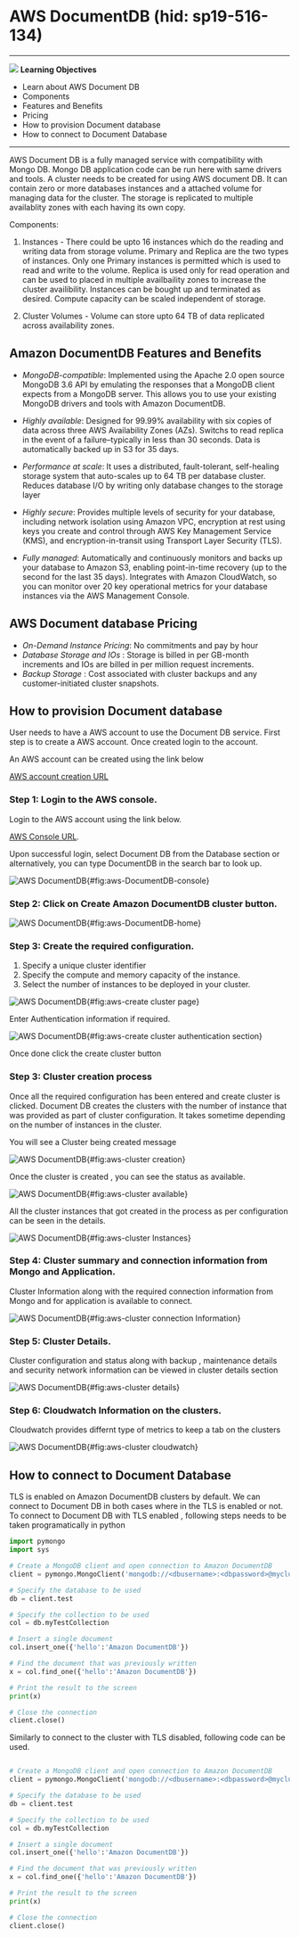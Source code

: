 # AWS DocumentDB (hid: sp19-516-134)

---

![](images/learning.png) **Learning Objectives**

* Learn about AWS Document DB
* Components
* Features and Benefits
* Pricing
* How to provision Document database
* How to connect to Document Database

---

AWS Document DB is a fully managed service with compatibility with
Mongo DB. Mongo DB application code can be run here with same drivers
and tools. A cluster needs to be created for using AWS document DB. It
can contain zero or more databases instances and a attached volume for
managing data for the cluster. The storage is replicated to multiple
availablity zones with each having its own copy.

Components:

1. Instances - There could be upto 16 instances which do the reading
   and writing data from storage volume. Primary and Replica are the
   two types of instances. Only one Primary instances is permitted
   which is used to read and write to the volume. Replica is used only
   for read operation and can be used to placed in multiple availbaility
   zones to increase the cluster availibility. Instances can be bought up
   and terminated as desired. Compute capacity can be scaled independent
   of storage.

2. Cluster Volumes - Volume can store upto 64 TB of data replicated
   across availability zones.

## Amazon DocumentDB Features and Benefits

* *MongoDB-compatible*: Implemented using the Apache 2.0 open source
  MongoDB 3.6 API by emulating the responses that a MongoDB client
  expects from a MongoDB server. This allows you to use your existing
  MongoDB drivers and tools with Amazon DocumentDB.

* *Highly available*: Designed for 99.99% availability with six copies
  of data across three AWS Availability Zones (AZs). Switchs to read
  replica in the event of a failure–typically in less than 30 seconds.
  Data is automatically backed up in S3 for 35 days.

* *Performance at scale*: It uses a distributed, fault-tolerant,
  self-healing storage system that auto-scales up to 64 TB per database
  cluster. Reduces database I/O by writing only database changes to
  the storage layer

* *Highly secure*: Provides multiple levels of security for your database,
  including network isolation using Amazon VPC, encryption at rest using
  keys you create and control through AWS Key Management Service (KMS),
  and encryption-in-transit using Transport Layer Security (TLS).

* *Fully managed*: Automatically and continuously monitors and backs up
   your database to Amazon S3, enabling point-in-time recovery
   (up to the second for the last 35 days). Integrates with Amazon CloudWatch,
   so you can monitor over 20 key operational metrics for your database
   instances via the AWS Management Console.

##  AWS Document database Pricing

* *On-Demand Instance Pricing*: No commitments and pay by hour
* *Database Storage and IOs* : Storage is billed in per GB-month increments and IOs are billed in per million request increments.
* *Backup Storage* : Cost associated with cluster backups and any customer-initiated cluster snapshots.

## How to provision Document database

User needs to have a AWS account to use the Document DB service. First step is to create a AWS account. Once created login to the account.

An AWS account can be created using the link below

[AWS account creation URL](https://portal.aws.amazon.com/billing/signup?redirect_url=https%3A%2F%2Faws.amazon.com%2Fregistration-confirmation#/start)

### Step 1: Login to the AWS console.

Login to the AWS account using the link below.

[AWS Console URL](https://aws.amazon.com/console/).

Upon successful login, select Document DB from the Database section or
alternatively, you can type DocumentDB in the search bar to look up.

![AWS DocumentDB](images/documentdb-0.png){#fig:aws-DocumentDB-console}

### Step 2: Click on Create Amazon DocumentDB cluster button.

![AWS DocumentDB](images/documentdb-1.png){#fig:aws-DocumentDB-home}

### Step 3: Create the required configuration.

1. Specify a unique cluster identifier
2. Specify the compute and memory capacity of the instance.
3. Select the number of instances to be deployed in your cluster.

![AWS DocumentDB](images/documentdb-2.png){#fig:aws-create cluster page}

Enter Authentication information if required.

![AWS DocumentDB](images/documentdb-3.png){#fig:aws-create cluster authentication section}

Once done click the create cluster button

### Step 3: Cluster creation process

Once all the required configuration has been entered and create cluster is clicked. Document DB
creates the clusters with the number of instance that was provided as part of cluster configuration.
It takes sometime depending on the number of instances in the cluster.

You will see a Cluster being created message

![AWS DocumentDB](images/documentdb-4.png){#fig:aws-cluster creation}

Once the cluster is created , you can see the status as available.

![AWS DocumentDB](images/documentdb-5.png){#fig:aws-cluster available}

All the cluster instances that got created in the process as per configuration can be seen in the details.

![AWS DocumentDB](images/documentdb-9.png){#fig:aws-cluster Instances}

### Step 4: Cluster summary and connection information from Mongo and Application.

Cluster Information along with the required connection information from Mongo and for
application is available to connect.

![AWS DocumentDB](images/documentdb-6.png){#fig:aws-cluster connection Information}

### Step 5: Cluster Details.

Cluster configuration and status along with backup , maintenance details and security network information can be viewed in cluster details section

![AWS DocumentDB](images/documentdb-7.png){#fig:aws-cluster details}

### Step 6: Cloudwatch Information on the clusters.

Cloudwatch provides differnt type of metrics to keep a tab on the clusters

![AWS DocumentDB](images/documentdb-8.png){#fig:aws-cluster cloudwatch}

## How to connect to Document Database

TLS is enabled on Amazon DocumentDB clusters by default. We can connect to Document DB in both cases where in the TLS is enabled or not.
To connect to Document DB with TLS enabled , following steps needs to be taken programatically in python

```python
import pymongo
import sys

# Create a MongoDB client and open connection to Amazon DocumentDB
client = pymongo.MongoClient('mongodb://<dbusername>:<dbpassword>@mycluster.node.us-east-1.docdb.amazonaws.com:27017/?ssl=true&ssl_ca_certs=rds-combined-ca-bundle.pem&replicaSet=rs0')

# Specify the database to be used
db = client.test

# Specify the collection to be used
col = db.myTestCollection

# Insert a single document
col.insert_one({'hello':'Amazon DocumentDB'})

# Find the document that was previously written
x = col.find_one({'hello':'Amazon DocumentDB'})

# Print the result to the screen
print(x)

# Close the connection
client.close()
```

Similarly to connect to the cluster with TLS disabled, following code can be used.

```python

# Create a MongoDB client and open connection to Amazon DocumentDB
client = pymongo.MongoClient('mongodb://<dbusername>:<dbpassword>@mycluster.node.us-east-1.docdb.amazonaws.com:27017/?replicaSet=rs0')

# Specify the database to be used
db = client.test

# Specify the collection to be used
col = db.myTestCollection

# Insert a single document
col.insert_one({'hello':'Amazon DocumentDB'})

# Find the document that was previously written
x = col.find_one({'hello':'Amazon DocumentDB'})

# Print the result to the screen
print(x)

# Close the connection
client.close()

```
